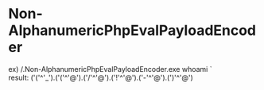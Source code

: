 # Non-AlphanumericPhpEvalPayloadEncoder

ex) /.Non-AlphanumericPhpEvalPayloadEncoder.exe whoami \`<br/>
result: ('('^'_').('('^'@').('/'^'@').('!'^'@').('-'^'@').(')'^'@')
